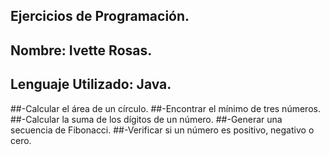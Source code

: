 ## Ejercicios de Programación.
## Nombre: Ivette Rosas.
## Lenguaje Utilizado: Java.

##-Calcular el área de un círculo.
##-Encontrar el mínimo de tres números.
##-Calcular la suma de los dígitos de un número.
##-Generar una secuencia de Fibonacci.
##-Verificar si un número es positivo, negativo o cero.
